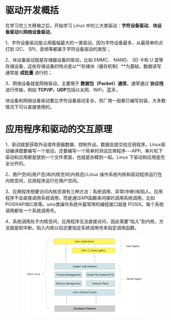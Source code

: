 # 驱动开发概括
在学习完三大移植之后，开始学习 Linux 中的三大类驱动：**字符设备驱动**、**块设备驱动**和**网络设备驱动**。

1、字符设备驱动是占用篇幅最大的一类驱动，因为字符设备最多，从最简单的点灯到 I2C、 SPI、音频等都属于字符设备驱动的类型；

2、块设备驱动就是存储器设备的驱动，比如 EMMC、 NAND、 SD 卡和 U 盘等存储设备，这些存储设备的特点是以**存储块（缓存机制）**为基础，数据读写通常是 **成批量** 进行的；

3、网络设备就是网络驱动，主要用于 **数据包（Packet）通信**，通常通过 **协议栈** 进行传输，例如 **TCP/IP、UDP**包括以太网、WiFi、蓝牙。

块设备和网络设备驱动要比字符设备驱动复杂，但厂商一般都已编写封装，大多数情况下可以直接使用的。




# 应用程序和驱动的交互原理
1、驱动就是获取外设或传感器数据、控制外设。数据会提交给应用程序。Linux驱动编译既要编写一个驱动，还要编写一个简单的测试应用程序---APP。单片机下驱动和应用都是放到一个文件里面，也就是杂糅到一起。Linux 下驱动和应用是完全分开的。

2、用户空间(用户态)和内核空间(内核态):Linux 操作系统内核和驱动程序运行在内核空间，应用程序运行在用户空间。

3、应用程序想要访问内核资源有三种方法：系统调用、异常(中断)和陷入。应用程序不会直接调用系统调用，而是通过API函数来间接的调用系统调用，比如 POSIXAPI和C库等。unix类操作系统中最常用的编程接口就是 POSIX。每个系统调用都有一个系统调用号。

4、系统调用处于内核空间，应用程序无法直接访问，因此需要“陷入”到内核，方法就是软中断。陷入内核以后还要指定系统调用号来指定调用函数。

<!-- 居中对齐 -->
<div align="center">
  <img src="/imgs/2025-06-11/SGLnFg32HK0muuHz.png" alt="系统调用流程" width="400">
</div>
<!--stackedit_data:
eyJoaXN0b3J5IjpbMTg2MDM5MDQ1LC0zNTY0NTk3ODQsLTE1Mz
A2Nzc5ODgsODc5MjM0ODkzLC0xMTkxODk0NDE3LC03NTU4NzYy
NDEsLTIwODg3NDY2MTJdfQ==
-->